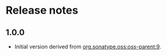 # Release notes

## 1.0.0
* Initial version derived from [org.sonatype.oss:oss-parent:9](http://repo1.maven.org/maven2/org/sonatype/oss/oss-parent/9/oss-parent-9.pom).